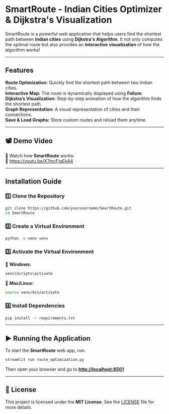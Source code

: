 
# SmartRoute - Indian Cities Optimizer & Dijkstra's Visualization  
 SmartRoute is a powerful web application that helps users find the shortest path between **Indian cities** using **Dijkstra's Algorithm**. It not only computes the optimal route but also provides an **interactive visualization** of how the algorithm works!  

---

##  Features  
**Route Optimization:** Quickly find the shortest path between two Indian cities.  
**Interactive Map:** The route is dynamically displayed using **Folium**.  
**Dijkstra’s Visualization:** Step-by-step animation of how the algorithm finds the shortest path.  
**Graph Representation:** A visual representation of cities and their connections.  
**Save & Load Graphs:** Store custom routes and reload them anytime.  

---

## 📽️ Demo Video  
🎥 Watch how **SmartRoute** works:  
🔗 https://youtu.be/X7mcFjgEkA4 

---

##  Installation Guide  

### **1️⃣ Clone the Repository**  
```bash
git clone https://github.com/yourusername/SmartRoute.git
cd SmartRoute
```

### **2️⃣ Create a Virtual Environment**  
```bash
python -m venv venv
```

### **3️⃣ Activate the Virtual Environment**  
🔹 **Windows:**  
```bash
venv\Scripts\activate
```
🔹 **Mac/Linux:**  
```bash
source venv/bin/activate
```

### **4️⃣ Install Dependencies**  
```bash
pip install -r requirements.txt
```

---

## **▶️ Running the Application**  
To start the **SmartRoute** web app, run:  
```bash
streamlit run route_optimization.py
```
Then open your browser and go to **[http://localhost:8501](http://localhost:8501)**  

---

## **📜 License**  
This project is licensed under the **MIT License**. See the [LICENSE](LICENSE) file for more details.  

